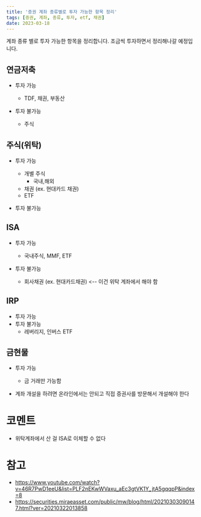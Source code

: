 ```yaml
---
title: '증권 계좌 종류별로 투자 가능한 항목 정리'
tags: [증권, 계좌, 종류, 투자, etf, 채권]
date: 2023-03-18
---
```


계좌 종류 별로 투자 가능한 항목을 정리합니다. 조금씩 투자하면서 정리해나갈 예정입니다. 

## 연금저축

- 투자 가능
  - TDF, 채권, 부동산

- 투자 불가능
  - 주식


## 주식(위탁)

- 투자 가능
  - 개별 주식
    - 국내,해외
  - 채권 (ex. 현대카드 채권)
  - ETF

- 투자 불가능


## ISA

- 투자 가능
  - 국내주식, MMF, ETF

- 투자 불가능
  - 회사채권 (ex. 현대카드채권) <-- 이건 위탁 계좌에서 해야 함


## IRP

- 투자 가능
- 투자 불가능
  - 레버리지, 인버스 ETF


## 금현물
- 투자 가능
  - 금 거래만 가능함

- 계좌 개설을 하려면 온라인에서는 안되고 직접 증권사를 방문해서 개설해야 한다

# 코멘트

- 위탁계좌에서 산 걸 ISA로 이체할 수 없다

# 참고

- https://www.youtube.com/watch?v=46R7PwD1eeU&list=PLF2nEKwWVaxu_aEc3gtVK1Y_jtA5gqqpP&index=8
- https://securities.miraeasset.com/public/mw/blog/html/20210303090147.html?ver=20210322013858
